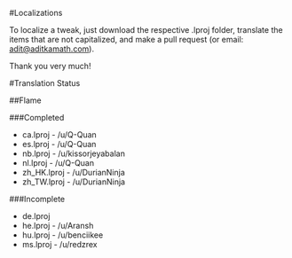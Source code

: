 #Localizations

To localize a tweak, just download the respective .lproj folder, translate the items that are not capitalized, and make a pull request (or email: adit@aditkamath.com).

Thank you very much!

#Translation Status

##Flame

###Completed
* ca.lproj - /u/Q-Quan
* es.lproj - /u/Q-Quan
* nb.lproj - /u/kissorjeyabalan
* nl.lproj - /u/Q-Quan
* zh_HK.lproj - /u/DurianNinja
* zh_TW.lproj - /u/DurianNinja

###Incomplete
* de.lproj
* he.lproj - /u/Aransh
* hu.lproj - /u/benciikee
* ms.lproj - /u/redzrex
